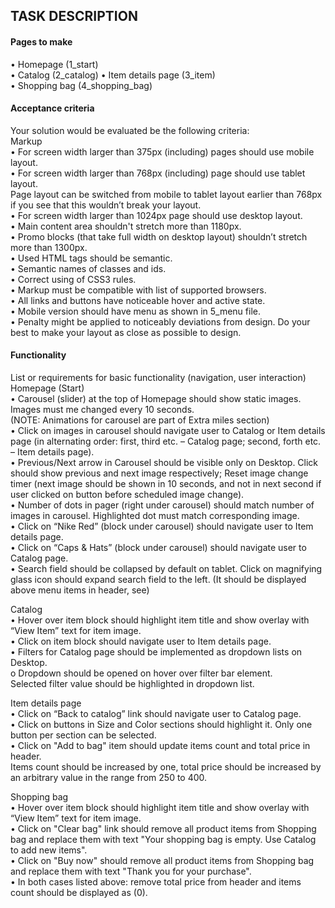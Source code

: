 ## TASK DESCRIPTION 

#### Pages to make    
  • Homepage (1_start)  
  • Catalog (2_catalog) 
  • Item details page (3_item)  
  • Shopping bag (4_shopping_bag) 

#### Acceptance criteria
Your solution would be evaluated be the following criteria:   
Markup   
  • For screen width larger than 375px (including) pages should use mobile layout.    
  • For screen width larger than 768px (including) page should use tablet layout.   
  Page layout can be switched from mobile to tablet layout earlier than 768px if you see that this
  wouldn’t break your layout.   
  • For screen width larger than 1024px page should use desktop layout.   
  • Main content area shouldn't stretch more than 1180px.   
  • Promo blocks (that take full width on desktop layout) shouldn’t stretch more than 1300px.   
  • Used HTML tags should be semantic.    
  • Semantic names of classes and ids.    
  • Correct using of CSS3 rules.    
  • Markup must be compatible with list of supported browsers.    
  • All links and buttons have noticeable hover and active state.   
  • Mobile version should have menu as shown in 5_menu file.    
  • Penalty might be applied to noticeably deviations from design. Do your best to make your layout
  as close as possible to design.   

#### Functionality   
List or requirements for basic functionality (navigation, user interaction)   
Homepage (Start)    
  • Carousel (slider) at the top of Homepage should show static images.   
  Images must me changed every 10 seconds.    
  (NOTE: Animations for carousel are part of Extra miles section)   
  • Click on images in carousel should navigate user to Catalog or Item details page (in alternating
  order: first, third etc. – Catalog page; second, forth etc. – Item details page).   
  • Previous/Next arrow in Carousel should be visible only on Desktop. Click should show previous
  and next image respectively; Reset image change timer (next image should be shown in 10
  seconds, and not in next second if user clicked on button before scheduled image change).   
  • Number of dots in pager (right under carousel) should match number of images in carousel.
  Highlighted dot must match corresponding image.   
  • Click on “Nike Red” (block under carousel) should navigate user to Item details page.   
  • Click on “Caps & Hats” (block under carousel) should navigate user to Catalog page.   
  • Search field should be collapsed by default on tablet. Click on magnifying glass icon should
  expand search field to the left. (It should be displayed above menu items in header, see)   
  
Catalog   
  • Hover over item block should highlight item title and show overlay with “View Item” text for
  item image.   
  • Click on item block should navigate user to Item details page.    
  • Filters for Catalog page should be implemented as dropdown lists on Desktop.    
    		o Dropdown should be opened on hover over filter bar element.   
  Selected filter value should be highlighted in dropdown list.   
  
Item details page   
  • Click on “Back to catalog” link should navigate user to Catalog page.   
  • Click on buttons in Size and Color sections should highlight it. Only one button per section can be
  selected.   
  • Click on "Add to bag" item should update items count and total price in header.   
  Items count should be increased by one, total price should be increased by an arbitrary value in
  the range from 250 to 400.    
  
Shopping bag    
  • Hover over item block should highlight item title and show overlay with “View Item” text for
  item image.   
  • Click on "Clear bag" link should remove all product items from Shopping bag and replace them
  with text "Your shopping bag is empty. Use Catalog to add new items".   
  • Click on "Buy now" should remove all product items from Shopping bag and replace them with
  text "Thank you for your purchase".   
  • In both cases listed above: remove total price from header and items count should be displayed
  as (0).   
